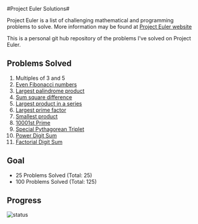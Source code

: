 #Project Euler Solutions#

Project Euler is a list of challenging mathematical and programming problems to solve. More information may be found at [Project Euler website](https://projecteuler.net)

This is a personal git hub repository of the problems I've solved on Project Euler. 

Problems Solved
---------------

1. Multiples of 3 and 5
1. [Even Fibonacci numbers](https://github.com/ruzette/project-euler-solutions/blob/master/src/even_fib.py)
1. [Largest palindrome product](https://github.com/ruzette/project-euler-solutions/blob/master/src/palindrome_product.py)
1. [Sum square difference](https://github.com/ruzette/project-euler-solutions/blob/master/src/sum_square_difference.py)
1. [Largest product in a series](https://github.com/ruzette/project-euler-solutions/blob/master/src/largest_product.py)
1. [Largest prime factor](https://github.com/ruzette/projecteulersolutions/blob/master/src/prime_factors.py)
1. [Smallest product](https://github.com/ruzette/projecteulersolutions/blob/master/src/smallest_multiple.py)
1. [10001st Prime](https://github.com/ruzette/project-euler-solutions/blob/master/src/prime_nth.py)
1. [Special Pythagorean Triplet](https://github.com/ruzette/project-euler-solutions/blob/master/src/pythagoras.py)
1. [Power Digit Sum](https://github.com/ruzette/project-euler-solutions/blob/master/src/power_digit_sum.py)
1. [Factorial Digit Sum](https://github.com/ruzette/project-euler-solutions/blob/master/src/factorial_digit_sum.py)

Goal
---------------
* 25 Problems Solved  (Total: 25)
* 100 Problems Solved (Total: 125)

Progress
---------------
![status](https://projecteuler.net/profile/ruzette.png "Project Euler Progress Status")
